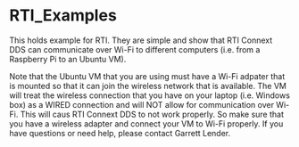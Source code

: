 # RTI_Examples

This holds example for RTI. They are simple and show that RTI Connext DDS can communicate over Wi-Fi to different computers (i.e. from a Raspberry Pi to an Ubuntu VM).

Note that the Ubuntu VM that you are using must have a Wi-Fi adpater that is mounted so that it can join the wireless network that is available. The VM will treat the wireless connection that you have on your laptop (i.e. Windows box) as a WIRED connection and will NOT allow for communication over Wi-Fi. This will caus RTI Connext DDS to not work properly. So make sure that you have a wireless adapter and connect your VM to Wi-Fi properly. If you have questions or need help, please contact Garrett Lender. 
